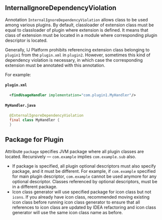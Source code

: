 ## InternalIgnoreDependencyViolation

Annotation `InternalIgnoreDependencyViolation` allows class to be used among various plugins.
By default, classloader of extension class must be equal to classloader of plugin where extension is defined.
It means that class of extension must be located in a module where corresponding plugin descriptor is located. 

Generally, IJ Platform prohibits referencing extension class belonging to `plugin1` from the `plugin.xml` in `plugin2`.
However, sometimes this kind of dependency violation is necessary, in which case the corresponding extension must be annotated with this annotation.

For example:

#### `plugin.xml`
```xml:plugin.xml
  <findUsageHandler implementation="com.plugin1.MyHandler"/>
```

#### `MyHandler.java`
```java
  @InternalIgnoreDependencyViolation
  final class MyHandler {
  }
```

## Package for Plugin

Attribute `package` specifies JVM package where all plugin classes are located. Recursively — `com.example` implies `com.example.sub` also.

 * If package is specified, all plugin optional descriptors must also specify package, and it must be different. For example, if `com.example` specified for main plugin descriptor, `com.example` cannot be used anymore for any optional descriptor. Classes referenced by optional descriptors, must be in a different package.
 * Icon class generator will use specified package for icon class but not `icons`. If you already have icon class, recommended moving existing icon class before running icon class generator to ensure that all references to icon class are updated by IDEA refactoring and icon class generator will use the same icon class name as before.